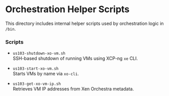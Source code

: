 # Orchestration Helper Scripts

This directory includes internal helper scripts used by orchestration logic in `/bin`.

### Scripts

- `us103-shutdown-xo-vm.sh`  
  SSH-based shutdown of running VMs using XCP-ng `xe` CLI.

- `us103-start-xo-vm.sh`  
  Starts VMs by name via `xo-cli`.

- `us103-get-xo-vm-ip.sh`  
  Retrieves VM IP addresses from Xen Orchestra metadata.
